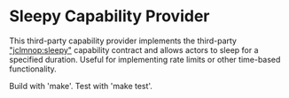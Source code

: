 # Sleepy Capability Provider

This third-party capability provider implements the third-party 
["jclmnop:sleepy"](https://github.com/jclmnop/wasmcloud-interface-sleepy) 
capability contract and allows actors to sleep for a specified duration. 
Useful for implementing rate limits or other time-based functionality.

Build with 'make'. Test with 'make test'.